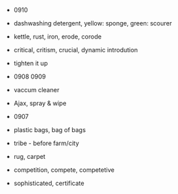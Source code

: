 - 0910
- dashwashing detergent, yellow: sponge, green: scourer
- kettle, rust, iron, erode, corode
- critical, critism, crucial, dynamic introdution
- tighten it up

- 0908 0909 
- vaccum cleaner
- Ajax, spray & wipe


- 0907
- plastic bags, bag of bags
- tribe - before farm/city
- rug, carpet
- competition, compete, competetive
- sophisticated, certificate